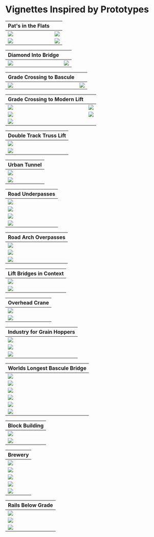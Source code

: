# Vignettes Inspired by Prototypes

| Pat's in the Flats           |                              |
|------------------------------|------------------------------|
|![](../20230822/!IMG_1018.png)|![](../buildingPatsInFlats/PatsOilStorageBackground.png)|
|![](./steelViaduct.png)       |![](./buildingPatsFromAbove.png)|

| Diamond Into Bridge          |                              |
|------------------------------|------------------------------|
|![](../prototypeInspiration/levelCrossingAtBridge_p.png)|![](../20230822/!IMG_1153.png)|

| Grade Crossing to Bascule    |                              |
|------------------------------|------------------------------|
|![](gradeCrossingToBascule.png)|![](../20230906/IMG_1255.png)|

| Grade Crossing to Modern Lift|                              |
|------------------------------|------------------------------|
|![](../20230906/IMG_1261.png) |![](../prototypeInspiration/Screen18.png) |
|![](../prototypeInspiration/curveToLiftBridge.png)| ![](modernLiftBridgeA_p.png) |
|![](../20230906/IMG_1190.png)

| Double Track Truss Lift      |
|------------------------------|
|![](../prototypeInspiration/Screen20.png)|
|![](./doubleTrackTrussLift_.png)|

| Urban Tunnel      |
|------------------------------|
|![](./urbanTunnelA_p.png)|
|![](./urbanTunnelA.png)|

| Road Underpasses      |
|------------------------------|
|![](./pennUnderpassA_p.png)|
|![](./pennRoadUnderpassA.png)|
|![](./underpassB_p.png)|
|![](./underpassB.png)|

| Road Arch Overpasses      |
|------------------------------|
|![](./roadArchOverpass_p.png)|
|![](./roadArchOverpass.png)|
|![](../20230906/IMG_1208.png)|


| Lift Bridges in Context      |
|------------------------------|
|![](./railLiftBridges_p.png)  |
|![](../20230906/IMG_1217.png) |

| Overhead Crane               |
|------------------------------|
|![](./overheadCrane_p.png)|
|![](./overheadCrane.png)|

| Industry for Grain Hoppers   |
|------------------------------|
|![](../prototypeInspiration/industry.png)|
|![](../20230906/IMG_1231.png)|
|![](industryForGrainHoppersB_p.png)|

| Worlds Longest Bascule Bridge|
|------------------------------|
|![](./basculeA_p.png)|
|![](./basculeA.png)|
|![](./basculeB_p.png)|
|![](./basculeB.png)|
|![](./basculeC_p.png)|
|![](./basculeC.png)|

| Block Building               |
|------------------------------|
|![](protoB.png)               |
|![](buildingBlockFrontB.png)  |

| Brewery                      |
|------------------------------|
|![](buildingBrewA_p.png)      |
|![](buildingBrewA.png)        |
|![](buildingBrewB_p.png)      |
|![](buildingBrewB.png)        |
|![](IMG_1228.png)             |

| Rails Below Grade            |
|------------------------------|
|![](./railsBelowGradeA_p.png)|
|![](./railsBelowGradeA.png)|
|![](./railsBelowGradeB_p.png)|

